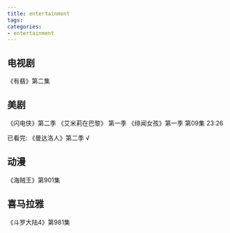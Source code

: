 ```yaml
---
title: entertainment
tags:
categories:
- entertainment
---
```


## 电视剧

《有翡》第二集

<!-- more -->

## 美剧

《闪电侠》第二季
《艾米莉在巴黎》 第一季
《绯闻女孩》第一季  第09集 23:26


已看完:
《曼达洛人》第二季    √


## 动漫

《海贼王》第901集


## 喜马拉雅

《斗罗大陆4》第981集



